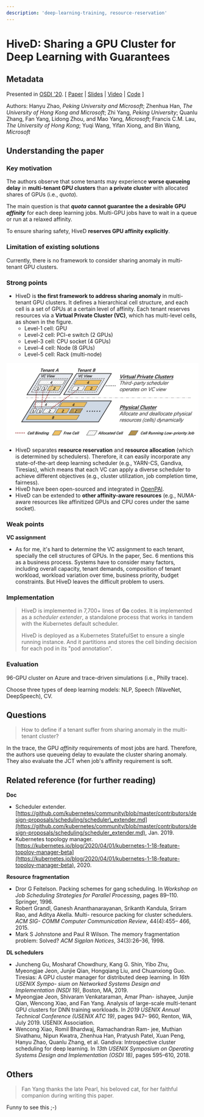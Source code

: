 ```yaml
---
description: 'deep-learning-training, resource-reservation'
---
```


# HiveD: Sharing a GPU Cluster for Deep Learning with Guarantees

## Metadata

Presented in [OSDI '20](https://www.usenix.org/conference/osdi20/presentation/zhao-hanyu). \[ [Paper](https://www.usenix.org/system/files/osdi20-zhao_hanyu.pdf) \| [Slides](https://www.usenix.org/sites/default/files/conference/protected-files/osdi20_slides_zhao.pdf) \| [Video](https://www.youtube.com/watch?v=WYGxAZHccts) \| [Code](https://github.com/microsoft/hivedscheduler) \]

Authors: Hanyu Zhao, _Peking University and Microsoft_; Zhenhua Han, _The University of Hong Kong and Microsoft_; Zhi Yang, _Peking University_; Quanlu Zhang, Fan Yang, Lidong Zhou, and Mao Yang, _Microsoft_; Francis C.M. Lau, _The University of Hong Kong_; Yuqi Wang, Yifan Xiong, and Bin Wang, _Microsoft_

## Understanding the paper

### Key motivation

The authors observe that some tenants may experience **worse queueing delay** in **multi-tenant GPU clusters** than **a private cluster** with allocated shares of GPUs \(i.e., _quota_\).

The main question is that _**quota**_ **cannot guarantee the a desirable GPU** _**affinity**_ for each deep learning jobs. Multi-GPU jobs have to wait in a queue or run at a relaxed affinity.

To ensure sharing safety, HiveD **reserves GPU affinity explicitly**.

### Limitation of existing solutions

Currently, there is no framework to consider sharing anomaly in multi-tenant GPU clusters.

### Strong points

* HiveD is **the first framework to address sharing anomaly** in multi-tenant GPU clusters. It defines a hierarchical cell structure, and each cell is a set of GPUs at a certain level of affinity. Each tenant reserves resources via a **Virtual Private Cluster \(VC\)**, which has multi-level cells, as shown in the figure.
  * Level-1 cell: GPU
  * Level-2 cell: PCI-e switch \(2 GPUs\)
  * Level-3 cell: CPU socket \(4 GPUs\)
  * Level-4 cell: Node \(8 GPUs\)
  * Level-5 cell: Rack \(multi-node\)

![System architecture: a two-layer design](../.gitbook/assets/system-arch.png)

* HiveD separates **resource reservation** and **resource allocation** \(which is determined by schedulers\). Therefore, it can easily incorporate any state-of-the-art deep learning scheduler \(e.g., YARN-CS, Gandiva, Tiresias\), which means that each VC can apply a diverse scheduler to achieve different objectives \(e.g., cluster utilization, job completion time, fairness\).
* HiveD have been open-sourced and integrated in [OpenPAI](https://github.com/microsoft/pai).
* HiveD can be extended to **other affinity-aware resources** \(e.g., NUMA-aware resources like affinitized GPUs and CPU cores under the same socket\).

### Weak points

**VC assignment**

* As for me, it's hard to determine the VC assignment to each tenant, specially the cell structures of GPUs. In the paper, Sec. 6 mentions this as a business process. Systems have to consider many factors, including overall capacity, tenant demands, composition of tenant workload, workload variation over time, business priority, budget constraints. But HiveD leaves the difficult problem to users.

### Implementation

> HiveD is implemented in 7,700+ lines of **Go** codes. It is implemented as a _scheduler extender_, a standalone process that works in tandem with the Kubernetes default scheduler.
>
> HiveD is deployed as a Kubernetes StatefulSet to ensure a single running instance. And it partitions and stores the cell binding decision for each pod in its "pod annotation".

### Evaluation

96-GPU cluster on Azure and trace-driven simulations \(i.e., Philly trace\).

Choose three types of deep learning models: NLP, Speech \(WaveNet, DeepSpeech\), CV.

## Questions

> How to define if a tenant suffer from sharing anomaly in the multi-tenant cluster?

In the trace, the GPU _affinity_ requirements of most jobs are hard. Therefore, the authors use queueing delay to evaulate the cluster sharing anomaly. They also evaluate the JCT when job's affinity requirement is soft.

## Related reference \(for further reading\)

**Doc**

* Scheduler extender. [https://github.com/kubernetes/community/blob/master/contributors/design-proposals/scheduling/scheduler\_extender.md](https://github.com/kubernetes/community/blob/master/contributors/design-proposals/scheduling/scheduler_extender.md), Jan. 2019.
* Kubernetes topology manager. [https://kubernetes.io/blog/2020/04/01/kubernetes-1-18-feature-topoloy-manager-beta](https://kubernetes.io/blog/2020/04/01/kubernetes-1-18-feature-topoloy-manager-beta), 2020.

**Resource fragmentation**

* Dror G Feitelson. Packing schemes for gang scheduling. In _Workshop on Job Scheduling Strategies for Parallel Processing_, pages 89–110. Springer, 1996.
* Robert Grandl, Ganesh Ananthanarayanan, Srikanth Kandula, Sriram Rao, and Aditya Akella. Multi- resource packing for cluster schedulers. _ACM SIG- COMM Computer Communication Review_, 44\(4\):455– 466, 2015.
* Mark S Johnstone and Paul R Wilson. The memory fragmentation problem: Solved? _ACM Sigplan Notices_, 34\(3\):26–36, 1998.

**DL schedulers**

* Juncheng Gu, Mosharaf Chowdhury, Kang G. Shin, Yibo Zhu, Myeongjae Jeon, Junjie Qian, Hongqiang Liu, and Chuanxiong Guo. Tiresias: A GPU cluster manager for distributed deep learning. In _16th USENIX Sympo- sium on Networked Systems Design and Implementation \(NSDI 19\)_, Boston, MA, 2019.
* Myeongjae Jeon, Shivaram Venkataraman, Amar Phan- ishayee, Junjie Qian, Wencong Xiao, and Fan Yang. Analysis of large-scale multi-tenant GPU clusters for DNN training workloads. In _2019 USENIX Annual Technical Conference \(USENIX ATC 19\)_, pages 947– 960, Renton, WA, July 2019. USENIX Association.
* Wencong Xiao, Romil Bhardwaj, Ramachandran Ram- jee, Muthian Sivathanu, Nipun Kwatra, Zhenhua Han, Pratyush Patel, Xuan Peng, Hanyu Zhao, Quanlu Zhang, et al. Gandiva: Introspective cluster scheduling for deep learning. In _13th USENIX Symposium on Operating Systems Design and Implementation \(OSDI 18\)_, pages 595–610, 2018.

## Others

> Fan Yang thanks the late Pearl, his beloved cat, for her faithful companion during writing this paper.

Funny to see this ;-\)

